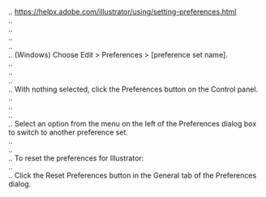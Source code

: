 ..	https://helpx.adobe.com/illustrator/using/setting-preferences.html	
..		
..		
..		
..	 	
..	(Windows) Choose Edit > Preferences > [preference set name].	
..		
..		
..		
..	With nothing selected, click the Preferences button on the Control panel.	
..		
..		
..		
..	Select an option from the menu on the left of the Preferences dialog box to switch to another preference set.	
..		
..		
..	To reset  the preferences for Illustrator:	
..		
..	Click the Reset Preferences button in the General tab of the Preferences dialog. 	
